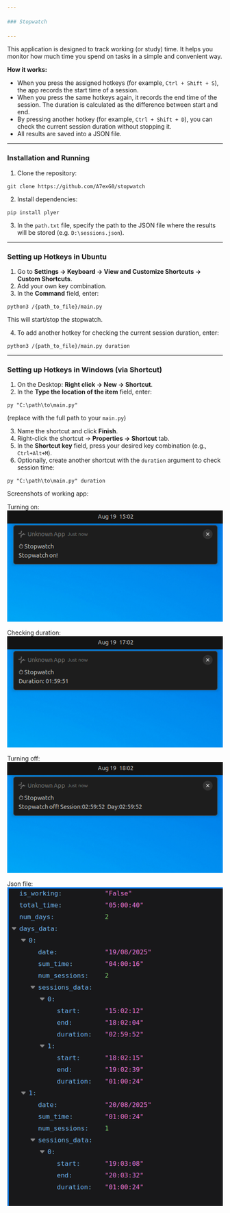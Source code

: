 ```yaml
---

### Stopwatch

---
```


This application is designed to track working (or study) time. It helps you monitor how much time you spend on tasks in a simple and convenient way.

**How it works:**

* When you press the assigned hotkeys (for example, `Ctrl + Shift + S`), the app records the start time of a session.
* When you press the same hotkeys again, it records the end time of the session. The duration is calculated as the difference between start and end.
* By pressing another hotkey (for example, `Ctrl + Shift + D`), you can check the current session duration without stopping it.
* All results are saved into a JSON file.

---

### Installation and Running

1. Clone the repository:

```
git clone https://github.com/A7exG0/stopwatch
```

2. Install dependencies:

```
pip install plyer
```

3. In the `path.txt` file, specify the path to the JSON file where the results will be stored (e.g. `D:\sessions.json`).

---

### Setting up Hotkeys in Ubuntu

1. Go to **Settings → Keyboard → View and Customize Shortcuts → Custom Shortcuts**.
2. Add your own key combination.
3. In the **Command** field, enter:

```
python3 /{path_to_file}/main.py
```

This will start/stop the stopwatch.

4. To add another hotkey for checking the current session duration, enter:

```
python3 /{path_to_file}/main.py duration
```

---

### Setting up Hotkeys in Windows (via Shortcut)

1. On the Desktop: **Right click → New → Shortcut**.
2. In the **Type the location of the item** field, enter:

```
py "C:\path\to\main.py"
```

(replace with the full path to your `main.py`)

3. Name the shortcut and click **Finish**.
4. Right-click the shortcut → **Properties → Shortcut** tab.
5. In the **Shortcut key** field, press your desired key combination (e.g., `Ctrl+Alt+M`).
6. Optionally, create another shortcut with the `duration` argument to check session time:

```
py "C:\path\to\main.py" duration
```

Screenshots of working app: 

Turning on:
![start](images/s1.png)

Checking duration: 
![duration](images/s2.png)

Turning off: 
![end](images/s3.png)

Json file:
![jsonFile](images/s4.png)